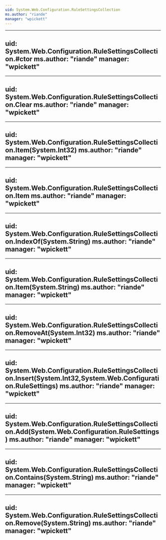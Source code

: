 ```yaml
---
uid: System.Web.Configuration.RuleSettingsCollection
ms.author: "riande"
manager: "wpickett"
---
```


---
uid: System.Web.Configuration.RuleSettingsCollection.#ctor
ms.author: "riande"
manager: "wpickett"
---

---
uid: System.Web.Configuration.RuleSettingsCollection.Clear
ms.author: "riande"
manager: "wpickett"
---

---
uid: System.Web.Configuration.RuleSettingsCollection.Item(System.Int32)
ms.author: "riande"
manager: "wpickett"
---

---
uid: System.Web.Configuration.RuleSettingsCollection.Item
ms.author: "riande"
manager: "wpickett"
---

---
uid: System.Web.Configuration.RuleSettingsCollection.IndexOf(System.String)
ms.author: "riande"
manager: "wpickett"
---

---
uid: System.Web.Configuration.RuleSettingsCollection.Item(System.String)
ms.author: "riande"
manager: "wpickett"
---

---
uid: System.Web.Configuration.RuleSettingsCollection.RemoveAt(System.Int32)
ms.author: "riande"
manager: "wpickett"
---

---
uid: System.Web.Configuration.RuleSettingsCollection.Insert(System.Int32,System.Web.Configuration.RuleSettings)
ms.author: "riande"
manager: "wpickett"
---

---
uid: System.Web.Configuration.RuleSettingsCollection.Add(System.Web.Configuration.RuleSettings)
ms.author: "riande"
manager: "wpickett"
---

---
uid: System.Web.Configuration.RuleSettingsCollection.Contains(System.String)
ms.author: "riande"
manager: "wpickett"
---

---
uid: System.Web.Configuration.RuleSettingsCollection.Remove(System.String)
ms.author: "riande"
manager: "wpickett"
---
